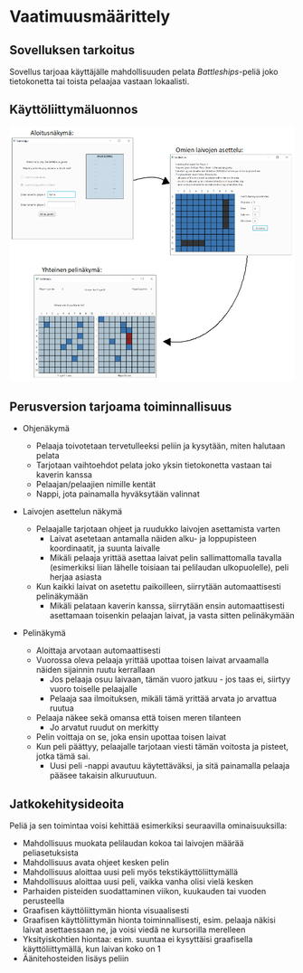 # Vaatimuusmäärittely

## Sovelluksen tarkoitus
Sovellus tarjoaa käyttäjälle mahdollisuuden pelata _Battleships_-peliä joko tietokonetta tai toista pelaajaa vastaan lokaalisti.

## Käyttöliittymäluonnos

![Hahmotelma](https://github.com/laaksoma/ot-harjoitustyo/blob/master/Battleships/dokumentointi/kaaviot/kayttoliittymahahmotelma.png)

## Perusversion tarjoama toiminnallisuus

* Ohjenäkymä
  - Pelaaja toivotetaan tervetulleeksi peliin ja kysytään, miten halutaan pelata
  - Tarjotaan vaihtoehdot pelata joko yksin tietokonetta vastaan tai kaverin kanssa
  - Pelaajan/pelaajien nimille kentät
  - Nappi, jota painamalla hyväksytään valinnat
  
* Laivojen asettelun näkymä
  - Pelaajalle tarjotaan ohjeet ja ruudukko laivojen asettamista varten 
    - Laivat asetetaan antamalla näiden alku- ja loppupisteen koordinaatit, ja suunta laivalle
    - Mikäli pelaaja yrittää asettaa laivat pelin sallimattomalla tavalla (esimerkiksi liian lähelle toisiaan 
    tai pelilaudan ulkopuolelle), peli herjaa asiasta 
   - Kun kaikki laivat on asetettu paikoilleen, siirrytään automaattisesti pelinäkymään 
       - Mikäli pelataan kaverin kanssa, siirrytään ensin automaattisesti asettamaan toisenkin pelaajan laivat, ja vasta sitten pelinäkymään
 
* Pelinäkymä
  - Aloittaja arvotaan automaattisesti 
  - Vuorossa oleva pelaaja yrittää upottaa toisen laivat arvaamalla näiden sijainnin ruutu kerrallaan
    - Jos pelaaja osuu laivaan, tämän vuoro jatkuu - jos taas ei, siirtyy vuoro toiselle pelaajalle 
    - Pelaaja saa ilmoituksen, mikäli tämä yrittää arvata jo arvattua ruutua
  - Pelaaja näkee sekä omansa että toisen meren tilanteen 
    - Jo arvatut ruudut on merkitty 
  - Pelin voittaja on se, joka ensin upottaa toisen laivat 
  - Kun peli päättyy, pelaajalle tarjotaan viesti tämän voitosta ja pisteet, jotka tämä sai.
    - Uusi peli -nappi avautuu käytettäväksi, ja sitä painamalla pelaaja pääsee takaisin alkuruutuun.

## Jatkokehitysideoita

Peliä ja sen toimintaa voisi kehittää esimerkiksi seuraavilla ominaisuuksilla: 

* Mahdollisuus muokata pelilaudan kokoa tai laivojen määrää peliasetuksista
* Mahdollisuus avata ohjeet kesken pelin
* Mahdollisuus aloittaa uusi peli myös tekstikäyttöliittymällä
* Mahdollisuus aloittaa uusi peli, vaikka vanha olisi vielä kesken
* Parhaiden pisteiden suodattaminen viikon, kuukauden tai vuoden perusteella
* Graafisen käyttöliittymän hionta visuaalisesti
* Graafisen käyttöliittymän hionta toiminnallisesti, esim. pelaaja näkisi laivat asettaessaan ne, ja voisi viedä ne kursorilla merelleen
* Yksityiskohtien hiontaa: esim. suuntaa ei kysyttäisi graafisella käyttöliittymällä, kun laivan koko on 1
* Äänitehosteiden lisäys peliin 
